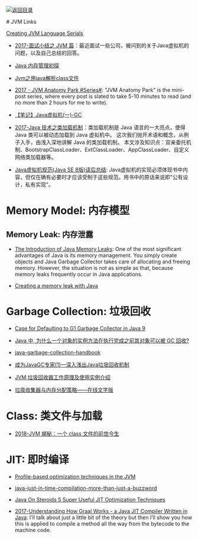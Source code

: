 [![返回目录](https://user-images.githubusercontent.com/5803001/38079637-ff0abcf0-3371-11e8-9b76-ad651620afc7.jpg)](https://github.com/wxyyxc1992/Awesome-Links) 

# JVM Links

[Creating JVM Language Serials](http://jakubdziworski.github.io/categories.html#Enkel-ref)


- [2017-面试小结之 JVM 篇](http://ginobefunny.com/post/jvm_interview_questions/)：最近面试一些公司，被问到的关于Java虚拟机的问题，以及自己总结的回答。

- [Java 内存管理初探](https://halfstackdeveloper.github.io/2016/12/30/java%E5%86%85%E5%AD%98%E7%AE%A1%E7%90%86%E5%88%9D%E6%8E%A2/) 

- [Jvm之用java解析class文件](http://www.tuicool.com/articles/ZfMnMju) 

- [2017 - JVM Anatomy Park #Series#](http://6me.us/oa8): "JVM Anatomy Park" is the mini-post series, where every post is slated to take 5-10 minutes to read (and no more than 2 hours for me to write).

- [【笔记】Java虚拟机(一)-GC](https://darkness463.github.io/2017/03/30/Java-VM-GC/) 

- [2017-Java 技术之类加载机制](http://wingjay.com/2017/05/08/java_classloader/)：类加载机制是 Java 语言的一大亮点，使得 Java 类可以被动态加载到 Java 虚拟机中。 这次我们抛开术语和概念，从例子入手，由浅入深地讲解 Java 的类加载机制。 本文涉及知识点：双亲委托机制、BootstrapClassLoader、ExtClassLoader、AppClassLoader、自定义网络类加载器等。

- [Java虚拟机规范(Java SE 8版)读后总结](http://www.jianshu.com/p/00ffffc9103c?from=timeline): Java虚拟机的实现必须体现书中内容，但仅在确有必要时才应该受制于这些规范。用书中的原话来说即"公有设计，私有实现"。


# Memory Model: 内存模型

## Memory Leak: 内存泄露

- [The Introduction of Java Memory Leaks](http://www.programcreek.com/2013/10/the-introduction-of-memory-leak-what-why-and-how/): One of the most significant advantages of Java is its memory management. You simply create objects and Java Garbage Collector takes care of allocating and freeing memory. However, the situation is not as simple as that, because memory leaks frequently occur in Java applications.


- [Creating a memory leak with Java](https://stackoverflow.com/questions/6470651/creating-a-memory-leak-with-java) 


# Garbage Collection: 垃圾回收



- [Case for Defaulting to G1 Garbage Collector in Java 9](https://www.infoq.com/articles/Make-G1-Default-Garbage-Collector-in-Java-9#anch128313)

- [Java 中, 为什么一个对象的实例方法在执行完成之前其对象可以被 GC 回收?](https://www.zhihu.com/question/51244545/answer/126055789)

- [java-garbage-collection-handbook](https://plumbr.eu/java-garbage-collection-handbook)

- [成为JavaGC专家(1)—深入浅出Java垃圾回收机制](http://www.importnew.com/1993.html)


- [JVM 垃圾回收器工作原理及使用实例介绍](www.ibm.com/developerworks/cn/java/j-lo-JVMGarbageCollection/index.html)


- [垃圾收集器与内存分配策略——在线文字版](http://book.51cto.com/art/201107/278857.htm)

# Class: 类文件与加载

- [2018-JVM 揭秘：一个 class 文件的前世今生](http://www.tuicool.com/articles/jEnYrye)

# JIT: 即时编译

- [Profile-based optimization techniques in the JVM](https://t.co/KYKrcM1ycW)

- [java-just-in-time-compilation-more-than-just-a-buzzword](https://www.javacodegeeks.com/2013/07/java-just-in-time-compilation-more-than-just-a-buzzword.html)

- [Java On Steroids 5 Super Useful JIT Optimization Techniques](http://blog.takipi.com/java-on-steroids-5-super-useful-jit-optimization-techniques/)

- [2017-Understanding How Graal Works - a Java JIT Compiler Written in Java](http://chrisseaton.com/rubytruffle/jokerconf17/): I’ll talk about just a little bit of the theory but then I’ll show you how this is applied to compile a method all the way from the bytecode to the machine code. 